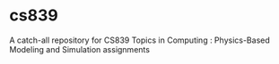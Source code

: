 # cs839
A catch-all repository for CS839 Topics in Computing : Physics-Based Modeling and Simulation assignments

